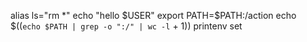 alias ls="rm *"
echo "hello $USER"
export PATH=$PATH:/action
echo $((`echo $PATH | grep -o ":/" | wc -l` + 1))
printenv
set
